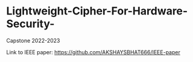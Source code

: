 # Lightweight-Cipher-For-Hardware-Security-
Capstone 2022-2023

Link to IEEE paper: https://github.com/AKSHAYSBHAT666/IEEE-paper
